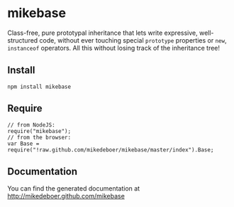 # mikebase #

Class-free, pure prototypal inheritance that lets write expressive,
well-structured code, without ever touching special `prototype` properties
or `new`, `instanceof` operators. All this without losing track of the inheritance
tree!

## Install ##

    npm install mikebase

## Require ##

    // from NodeJS:
    require("mikebase");
    // from the browser:
    var Base = require("!raw.github.com/mikedeboer/mikebase/master/index").Base;

## Documentation ##

You can find the generated documentation at http://mikedeboer.github.com/mikebase
